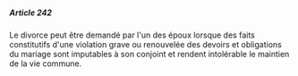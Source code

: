 ##### Article 242

Le divorce peut être demandé par l'un des époux lorsque des faits constitutifs d'une violation grave ou renouvelée des devoirs et obligations du mariage sont imputables à son conjoint et rendent intolérable le maintien de la vie commune.

